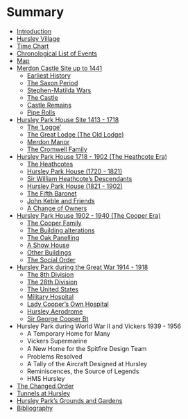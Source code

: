 # Summary

* [Introduction](README.md)
* [Hursley Village](hursley-village.md)
* [Time Chart](time-chart.md)
* [Chronological List of Events](events.md)
* [Map](map.md)
* [Merdon Castle Site up to 1441](merdon-castle/earliest-history.md)
   * [Earliest History](merdon-castle/earliest-history.md#earliest-history)
   * [The Saxon Period](merdon-castle/saxon-period.md)
   * [Stephen-Matilda Wars](merdon-castle/stephen-matilda-wars.md)
   * [The Castle](merdon-castle/the-castle.md)
   * [Castle Remains](merdon-castle/castle-remains.md)
   * [Pipe Rolls](merdon-castle/pipe-rolls.md)
* [Hursley Park House Site 1413 - 1718](house-site/the-logge.md)
   * [The ‘Logge’](house-site/the-logge.md#the-logge)
   * [The Great Lodge (The Old Lodge)](house-site/great-lodge.md)
   * [Merdon Manor](house-site/merdon-manor.md)
   * [The Cromwell Family](house-site/cromwell-family.md)
* [Hursley Park House 1718 - 1902 (The Heathcote Era)](house-heathcotes/the-heathcotes.md)
   * [The Heathcotes](house-heathcotes/the-heathcotes.md#the-heathcotes)
   * [Hursley Park House (1720 - 1821)](house-heathcotes/hursley-park-house-1720-1821.md)
   * [Sir William Heathcote’s Descendants](house-heathcotes/william-heathcotes-descendants.md)
   * [Hursley Park House (1821 - 1902)](house-heathcotes/hursley-park-house-1821-1902.md)
   * [The Fifth Baronet](house-heathcotes/fifth-baronet.md)
   * [John Keble and Friends](house-heathcotes/john-keble.md)
   * [A Change of Owners](house-heathcotes/change-of-owners.md)
* [Hursley Park House 1902 - 1940 (The Cooper Era)](house-coopers/cooper-familymd.md)
   * [The Cooper Family](house-coopers/cooper-family.md#cooper-family)
   * [The Building alterations](house-coopers/building-alterationsmd.md)
   * [The Oak Panelling](house-coopers/oak-panellingmd.md)
   * [A Show House](house-coopers/show-housemd.md)
   * [Other Buildings](house-coopers/other-buildings.md)
   * [The Social Order](house-coopers/social-order.md)
* [Hursley Park during the Great War 1914 - 1918](great-war/8th-division.md)
   * [The 8th Division](great-war/8th-division.md#8th-division)
   * [The 28th Division](great-war/28th-division.md)
   * [The United States](great-war/united-states.md)
   * [Military Hospital](great-war/military-hospital.md)
   * [Lady Cooper’s Own Hospital](great-war/lady-coopers-hospital.md)
   * [Hursley Aerodrome](great-war/hursley-aerodrome.md)
   * [Sir George Cooper Bt](great-war/george-cooper.md)
* Hursley Park during World War II and Vickers 1939 - 1956
   * A Temporary Home for Many
   * Vickers Supermarine
   * A New Home for the Spitﬁre Design Team
   * Problems Resolved
   * A Tally of the Aircraft Designed at Hursley
   * Reminiscences, the Source of Legends
   * HMS Hursley
* [The Changed Order](changed-ordermd.md)
* [Tunnels at Hursley](tunnels.md)
* [Hursley Park’s Grounds and Gardens](gardens.md)
* [Bibliography](bibliographymd.md)

